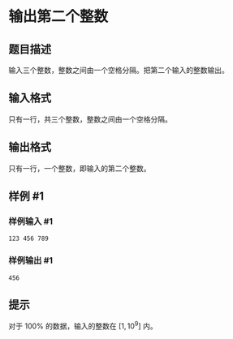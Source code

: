 # 输出第二个整数

## 题目描述

输入三个整数，整数之间由一个空格分隔。把第二个输入的整数输出。

## 输入格式

只有一行，共三个整数，整数之间由一个空格分隔。

## 输出格式

只有一行，一个整数，即输入的第二个整数。

## 样例 #1

### 样例输入 #1

```
123 456 789
```

### 样例输出 #1

```
456
```

## 提示

对于 $100\%$ 的数据，输入的整数在 $[1, {10}^9]$ 内。
